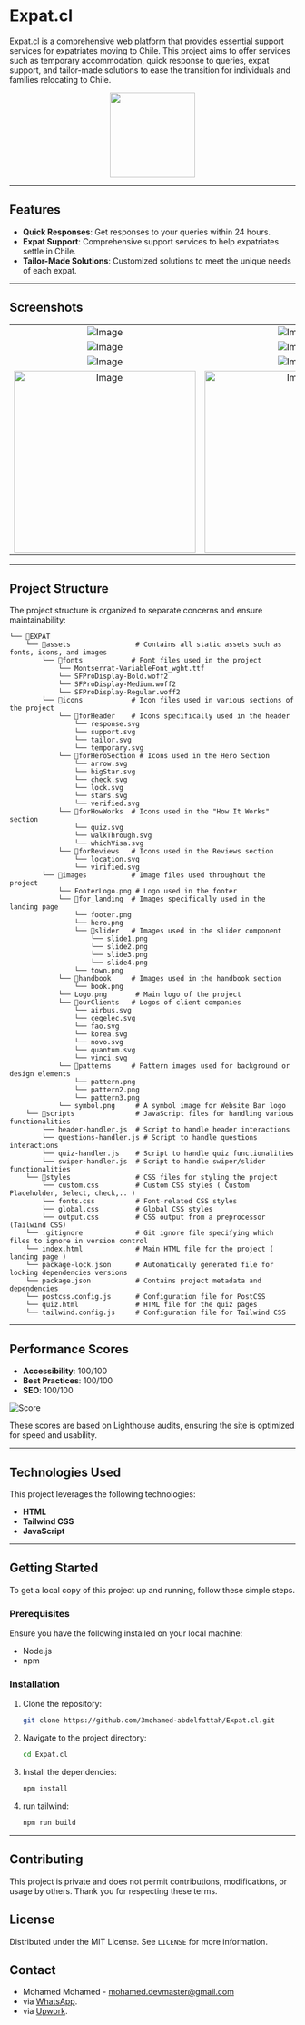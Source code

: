 # Expat.cl

Expat.cl is a comprehensive web platform that provides essential support services for expatriates moving to Chile. This project aims to offer services such as temporary accommodation, quick response to queries, expat support, and tailor-made solutions to ease the transition for individuals and families relocating to Chile.



<p align="center">
  <img src="https://github.com/user-attachments/assets/2d16a28c-ed29-4829-9096-facf99bf5288" width="150">
</p>

---

## Features
- **Quick Responses**: Get responses to your queries within 24 hours.
- **Expat Support**: Comprehensive support services to help expatriates settle in Chile.
- **Tailor-Made Solutions**: Customized solutions to meet the unique needs of each expat.

---

## Screenshots

 <table align="center">
  <tr align='center'>
    <td><img src="https://github.com/user-attachments/assets/ef8d5d4d-42ab-46e6-a390-c5fcb2e4c20f" alt="Image" /></td>
    <td><img src="https://github.com/user-attachments/assets/99e05fda-4ce6-42e3-8461-5a7fb6a8756c" alt="Image" /></td>
  </tr>
  <tr align='center'>
    <td><img src="https://github.com/user-attachments/assets/04878613-fcb5-4da5-8645-54af2d0f5034" alt="Image" /></td>
    <td><img src="https://github.com/user-attachments/assets/fd904143-04b0-4f1c-9b84-85984205d8ee" alt="Image" /></td>
  </tr>
  <tr align='center'>
    <td><img src="https://github.com/user-attachments/assets/54687449-f1e4-4248-a542-41bffe9eb4b4" alt="Image" /></td>
    <td><img src="https://github.com/user-attachments/assets/e36ff0f6-3fdd-47b5-a9bb-d7a66c0b66eb" alt="Image" /></td>
  </tr>
  <tr align='center'>
    <td><img width='320px' src="https://github.com/user-attachments/assets/e59edcce-5db9-423c-824e-abb9d878e7b2" alt="Image" /></td>
    <td><img width='320px' src="https://github.com/user-attachments/assets/192d25cb-4ee3-4748-b224-e1e8d6c654ae" alt="Image" /></td>
  </tr>
</table>

---

## Project Structure
The project structure is organized to separate concerns and ensure maintainability:

```
└── 📁EXPAT
    └── 📁assets                # Contains all static assets such as fonts, icons, and images
        └── 📁fonts            # Font files used in the project
            └── Montserrat-VariableFont_wght.ttf
            └── SFProDisplay-Bold.woff2
            └── SFProDisplay-Medium.woff2
            └── SFProDisplay-Regular.woff2
        └── 📁icons            # Icon files used in various sections of the project
            └── 📁forHeader    # Icons specifically used in the header
                └── response.svg
                └── support.svg
                └── tailor.svg
                └── temporary.svg
            └── 📁forHeroSection # Icons used in the Hero Section
                └── arrow.svg
                └── bigStar.svg
                └── check.svg
                └── lock.svg
                └── stars.svg
                └── verified.svg
            └── 📁forHowWorks  # Icons used in the "How It Works" section
                └── quiz.svg
                └── walkThrough.svg
                └── whichVisa.svg
            └── 📁forReviews   # Icons used in the Reviews section
                └── location.svg
                └── virified.svg
        └── 📁images           # Image files used throughout the project
            └── FooterLogo.png # Logo used in the footer
            └── 📁for_landing  # Images specifically used in the landing page
                └── footer.png
                └── hero.png
                └── 📁slider   # Images used in the slider component
                    └── slide1.png
                    └── slide2.png
                    └── slide3.png
                    └── slide4.png
                └── town.png
            └── 📁handbook     # Images used in the handbook section
                └── book.png
            └── Logo.png       # Main logo of the project
            └── 📁ourClients   # Logos of client companies
                └── airbus.svg
                └── cegelec.svg
                └── fao.svg
                └── korea.svg
                └── novo.svg
                └── quantum.svg
                └── vinci.svg
            └── 📁patterns     # Pattern images used for background or design elements
                └── pattern.png
                └── pattern2.png
                └── pattern3.png
            └── symbol.png     # A symbol image for Website Bar logo
    └── 📁scripts               # JavaScript files for handling various functionalities
        └── header-handler.js  # Script to handle header interactions
        └── questions-handler.js # Script to handle questions interactions
        └── quiz-handler.js    # Script to handle quiz functionalities
        └── swiper-handler.js  # Script to handle swiper/slider functionalities
    └── 📁styles                # CSS files for styling the project
        └── custom.css         # Custom CSS styles ( Custom Placeholder, Select, check,.. )
        └── fonts.css          # Font-related CSS styles
        └── global.css         # Global CSS styles
        └── output.css         # CSS output from a preprocessor (Tailwind CSS)
    └── .gitignore             # Git ignore file specifying which files to ignore in version control
    └── index.html             # Main HTML file for the project ( landing page )
    └── package-lock.json      # Automatically generated file for locking dependencies versions
    └── package.json           # Contains project metadata and dependencies
    └── postcss.config.js      # Configuration file for PostCSS
    └── quiz.html              # HTML file for the quiz pages
    └── tailwind.config.js     # Configuration file for Tailwind CSS
```
---

## Performance Scores

- **Accessibility**: 100/100
- **Best Practices**: 100/100
- **SEO**: 100/100

![Score](https://github.com/user-attachments/assets/3b9ac3b5-cec3-4eaa-943e-951f4e61681b)

These scores are based on Lighthouse audits, ensuring the site is optimized for speed and usability.

---

## Technologies Used
This project leverages the following technologies:
- **HTML**
- **Tailwind CSS**
- **JavaScript**

---

## Getting Started
To get a local copy of this project up and running, follow these simple steps.

### Prerequisites
Ensure you have the following installed on your local machine:
- Node.js
- npm

### Installation
1. Clone the repository:
   ```bash
   git clone https://github.com/3mohamed-abdelfattah/Expat.cl.git
   ```
2. Navigate to the project directory:
   ```bash
   cd Expat.cl
   ```
3. Install the dependencies:
   ```bash
   npm install
   ```
4. run tailwind:
   ```bash
   npm run build
   ```
---

## Contributing
This project is private and does not permit contributions, modifications, or usage by others. Thank you for respecting these terms.

## License
Distributed under the MIT License. See `LICENSE` for more information.

## Contact

- Mohamed Mohamed - [mohamed.devmaster@gmail.com](mailto:mohamed.devmaster@gmail.com)
- via [WhatsApp](https://wa.me/201101201745).
- via [Upwork](https://www.upwork.com/freelancers/~019d1b98220787822b).
